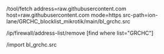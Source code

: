 /tool/fetch address=raw.githubusercontent.com host=raw.githubusercontent.com mode=https src-path=ion-lane/GRCHC_blocklist_mikrotik/main/bl_grchc.src

/ip/firewall/address-list/remove [find where list="GRCHC"]

/import bl_grchc.src
